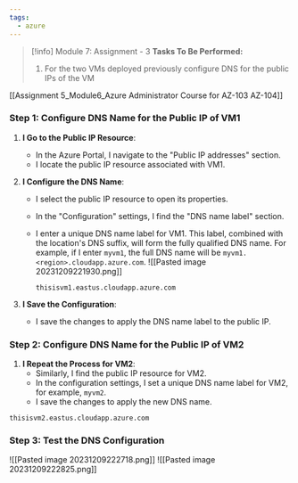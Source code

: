 ```yaml
---
tags:
  - azure
---
```

> [!info] Module 7: Assignment - 3
> **Tasks To Be Performed:** 
> 1. For the two VMs deployed previously configure DNS for the public IPs of the VM

[[Assignment 5_Module6_Azure Administrator Course for AZ-103 AZ-104]]


### Step 1: Configure DNS Name for the Public IP of VM1

1. **I Go to the Public IP Resource**:
    
    - In the Azure Portal, I navigate to the "Public IP addresses" section.
    - I locate the public IP resource associated with VM1.
2. **I Configure the DNS Name**:
    
    - I select the public IP resource to open its properties.
    - In the "Configuration" settings, I find the "DNS name label" section.
    - I enter a unique DNS name label for VM1. This label, combined with the location's DNS suffix, will form the fully qualified DNS name. For example, if I enter `myvm1`, the full DNS name will be `myvm1.<region>.cloudapp.azure.com`.
      ![[Pasted image 20231209221930.png]]
      
      `thisisvm1.eastus.cloudapp.azure.com`
      
3. **I Save the Configuration**:
    
    - I save the changes to apply the DNS name label to the public IP.

### Step 2: Configure DNS Name for the Public IP of VM2

1. **I Repeat the Process for VM2**:
    - Similarly, I find the public IP resource for VM2.
    - In the configuration settings, I set a unique DNS name label for VM2, for example, `myvm2`.
    - I save the changes to apply the new DNS name.

`thisisvm2.eastus.cloudapp.azure.com`


### Step 3: Test the DNS Configuration

![[Pasted image 20231209222718.png]]
![[Pasted image 20231209222825.png]]